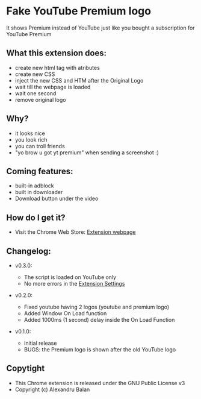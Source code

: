 # Fake YouTube Premium logo
It shows Premium instead of YouTube just like you bought a subscription for YouTube Premium

## What this extension does:
  - create new html tag with atributes
  - create new CSS
  - inject the new CSS and HTM after the Original Logo
  - wait till the webpage is loaded
  - wait one second
  - remove original logo

## Why?
 - it looks nice
 - you look rich
 - you can troll friends
 - "yo brow u got yt premium" when sending a screenshot :)

## Coming features:
 - built-in adblock
 - built in downloader
 - Download button under the video

## How do I get it?
 - Visit the Chrome Web Store: [Extension webpage](https://chrome.google.com/webstore/detail/fake-youtube-premium/bejbliggnadcmgfifpipkkebkmpbibai)

## Changelog:
 - v0.3.0:
    - The script is loaded on YouTube only
    - No more errors in the [Extension Settings](chrome://extensions)

- v0.2.0:
    - Fixed youtube having 2 logos (youtube and premium logo)
    - Added Window On Load function
    - Added 1000ms (1 second) delay inside the On Load Function

 - v0.1.0:
    - initial release
    - BUGS: the Premium logo is shown after the old YouTube logo

## Copytight
 - This Chrome extension is released under the GNU Public License v3
 - Copyright (c) Alexandru Balan
